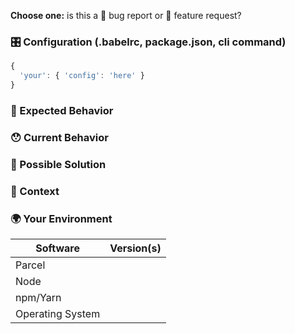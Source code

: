 <!---
Thanks for filing an issue 😄 ! Before you submit, please read the following:

Search open/closed issues before submitting since someone might have asked the same thing before!
-->

**Choose one:** is this a 🐛 bug report or 🙋 feature request?

<!--- Provide a general summary of the issue in the title above -->

### 🎛 Configuration (.babelrc, package.json, cli command)
<!--- If describing a bug, tell us what your babel configuration looks like -->

```javascript
{
  'your': { 'config': 'here' }
}
```

### 🤔 Expected Behavior
<!--- If you're describing a bug, tell us what should happen -->
<!--- If you're suggesting a change/improvement, tell us how it should work -->

### 😯 Current Behavior
<!--- If describing a bug, tell us what happens instead of the expected behavior -->
<!--- If you are seeing an error, please include the full error message and stack trace -->
<!--- If suggesting a change/improvement, explain the difference from current behavior -->

### 💁 Possible Solution
<!--- Not obligatory, but suggest a fix/reason for the bug, -->
<!--- or ideas how to implement the addition or change -->

### 🔦 Context
<!--- How has this issue affected you? What are you trying to accomplish? -->
<!--- Providing context helps us come up with a solution that is most useful in the real world -->

### 🌍 Your Environment
<!--- Include as many relevant details about the environment you experienced the bug in -->

| Software         | Version(s)
| ---------------- | ----------
| Parcel           |  
| Node             | 
| npm/Yarn         | 
| Operating System | 